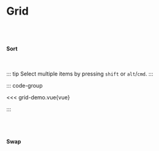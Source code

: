 # Grid



<script setup>

   import './styles.css'
  import { defineClientComponent } from 'vitepress'

  const GridDemo = defineClientComponent(() => {
    return import('./grid-demo.vue')
  })
  const GridDemoSwap = defineClientComponent(() => {
    return import('./grid-demo-swap.vue')
  })

  


</script>

<br>
<br>

#### Sort
<br>



<GridDemo></GridDemo>

::: tip
Select multiple items by pressing `shift` or `alt`/`cmd`.
:::

::: code-group

<<< grid-demo.vue{vue}

::: 


<br><br>

#### Swap
<br>
<GridDemoSwap></GridDemoSwap>

